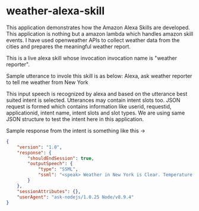 # weather-alexa-skill

This application demonstrates how the Amazon Alexa Skills are developed. This application is nothing but a amazon lambda which handles amazon skill events. I have used openweather APIs to collect weather data from the cities and prepares the meaningful weather report.

This is a live alexa skill whose invocation invocation name is "weather reporter".

Sample utterance to invole this skill is as below:
Alexa, ask weather reporter to tell me weather from New York

This input speech is recognized by alexa and based on the utterance best suited intent is selected. Utterances may contain intent slots too. JSON request is formed which contains information like userid, requestid, applicationid, intent name, intent slots and slot types. We are using same JSON structure to test the intent here in this application. 

Sample response from the intent is something like this ->

```json
{
	"version": "1.0",
	"response": {
		"shouldEndSession": true,
		"outputSpeech": {
			"type": "SSML",
			"ssml": "<speak> Weather in New York is Clear. Temperature is 10 degree celcius. Humidity is 37 percent. Wind speed is 5.01 meters per second. </speak>"
		}
	},
	"sessionAttributes": {},
	"userAgent": "ask-nodejs/1.0.25 Node/v8.9.4"
}
```